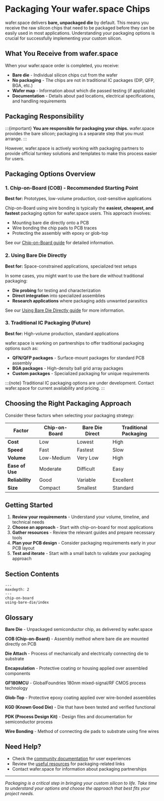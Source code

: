 # Packaging Your wafer.space Chips

wafer.space delivers **bare, unpackaged die** by default. This means you receive the raw silicon chips that need to be packaged before they can be easily used in most applications. Understanding your packaging options is crucial for successfully implementing your custom silicon.

## What You Receive from wafer.space

When your wafer.space order is completed, you receive:

- **Bare die** - Individual silicon chips cut from the wafer
- **No packaging** - The chips are not in traditional IC packages (DIP, QFP, BGA, etc.)
- **Wafer map** - Information about which die passed testing (if applicable)
- **Documentation** - Details about pad locations, electrical specifications, and handling requirements

## Packaging Responsibility

:::{important}
**You are responsible for packaging your chips.** wafer.space provides the bare silicon; packaging is a separate step that you must arrange.
:::

However, wafer.space is actively working with packaging partners to provide official turnkey solutions and templates to make this process easier for users.

## Packaging Options Overview

### 1. Chip-on-Board (COB) - Recommended Starting Point

**Best for:** Prototypes, low-volume production, cost-sensitive applications

Chip-on-Board using wire bonding is typically the **easiest, cheapest, and fastest** packaging option for wafer.space users. This approach involves:

- Mounting bare die directly onto a PCB
- Wire bonding the chip pads to PCB traces
- Protecting the assembly with epoxy or glob-top

See our [Chip-on-Board guide](chip-on-board) for detailed information.

### 2. Using Bare Die Directly

**Best for:** Space-constrained applications, specialized test setups

In some cases, you might want to use the bare die without traditional packaging:

- **Die probing** for testing and characterization
- **Direct integration** into specialized assemblies
- **Research applications** where packaging adds unwanted parasitics

See our [Using Bare Die Directly guide](using-bare-die/index) for more information.

### 3. Traditional IC Packaging (Future)

**Best for:** High-volume production, standard applications

wafer.space is working on partnerships to offer traditional packaging options such as:

- **QFN/QFP packages** - Surface-mount packages for standard PCB assembly
- **BGA packages** - High-density ball grid array packages
- **Custom packages** - Specialized packaging for unique requirements

:::{note}
Traditional IC packaging options are under development. Contact wafer.space for current availability and pricing.
:::

## Choosing the Right Packaging Approach

Consider these factors when selecting your packaging strategy:

| Factor | Chip-on-Board | Bare Die Direct | Traditional Packaging |
|--------|---------------|-----------------|----------------------|
| **Cost** | Low | Lowest | High |
| **Speed** | Fast | Fastest | Slow |
| **Volume** | Low-Medium | Very Low | High |
| **Ease of Use** | Moderate | Difficult | Easy |
| **Reliability** | Good | Variable | Excellent |
| **Size** | Compact | Smallest | Standard |

## Getting Started

1. **Review your requirements** - Understand your volume, timeline, and technical needs
2. **Choose an approach** - Start with chip-on-board for most applications
3. **Gather resources** - Review the relevant guides and prepare necessary tools
4. **Plan your PCB design** - Consider packaging requirements early in your PCB layout
5. **Test and iterate** - Start with a small batch to validate your packaging approach

## Section Contents

```{toctree}
---
maxdepth: 2
---
chip-on-board
using-bare-die/index
```

## Glossary

**Bare Die** - Unpackaged semiconductor chip, as delivered by wafer.space

**COB (Chip-on-Board)** - Assembly method where bare die are mounted directly on PCB

**Die Attach** - Process of mechanically and electrically connecting die to substrate

**Encapsulation** - Protective coating or housing applied over assembled components

**GF180MCU** - GlobalFoundries 180nm mixed-signal/RF CMOS process technology

**Glob-Top** - Protective epoxy coating applied over wire-bonded assemblies

**KGD (Known Good Die)** - Die that have been tested and verified functional

**PDK (Process Design Kit)** - Design files and documentation for semiconductor process

**Wire Bonding** - Method of connecting die pads to substrate using fine wires

## Need Help?

- Check the [community documentation](../community/index) for user experiences
- Review the [useful resources](../useful-resources) for packaging-related links
- Contact wafer.space for information about packaging partnerships

---

*Packaging is a critical step in bringing your custom silicon to life. Take time to understand your options and choose the approach that best fits your project needs.*